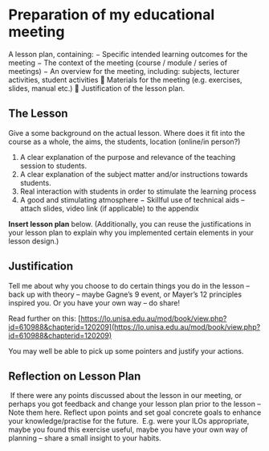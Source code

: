 # Preparation of my educational meeting

A lesson plan, containing:
− Specific intended learning outcomes for the meeting
− The context of the meeting (course / module / series of meetings)
− An overview for the meeting, including: subjects, lecturer activities, student activities
 Materials for the meeting (e.g. exercises, slides, manual etc.)
 Justification of the lesson plan.


## The Lesson

Give a some background on the actual lesson. Where does it fit into the course as a whole, the aims, the students, location (online/in person?)
1. A clear explanation of the purpose and relevance of the teaching session to students.
2. A clear explanation of the subject matter and/or instructions towards students.
3. Real interaction with students in order to stimulate the learning process
4. A good and stimulating atmosphere − Skillful use of technical aids – attach slides, video link (if applicable) to the appendix

**Insert lesson plan** below. (Additionally, you can reuse the justifications in your lesson plan to explain why you implemented certain elements in your lesson design.)


## Justification

Tell me about why you choose to do certain things you do in the lesson – back up with theory – maybe Gagne’s 9 event, or Mayer’s 12 principles inspired you. Or you have your own way – do share!

Read further on this: [https://lo.unisa.edu.au/mod/book/view.php?id=610988&chapterid=120209](https://lo.unisa.edu.au/mod/book/view.php?id=610988&chapterid=120209)

You may well be able to pick up some pointers and justify your actions.

## Reflection on Lesson Plan

 If there were any points discussed about the lesson in our meeting, or perhaps you got feedback and change your lesson plan prior to the lesson – Note them here. Reflect upon points and set goal concrete goals to enhance your knowledge/practise for the future.  E.g. were your ILOs appropriate, maybe you found this exercise useful, maybe you have your own way of planning – share a small insight to your habits.
